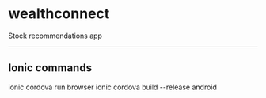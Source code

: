 # wealthconnect
Stock recommendations app

--------------------------------------------------
Ionic commands
----------------------
ionic cordova run browser
ionic cordova build --release android
